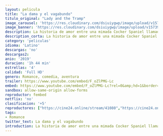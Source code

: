 ```yaml
---
layout: pelicula
title: "La dama y el vagabundo"
titulo_original: "Lady and the Tramp"
image_carousel: 'https://res.cloudinary.com/dsiuiygwp/image/upload/v1573950378/dama-vagabundo-min_uwymmy.jpg'
image_banner: 'https://res.cloudinary.com/dsiuiygwp/image/upload/v1573950380/vagabundo-min_s7lszd.jpg'
description: La historia de amor entre una mimada Cocker Spaniel llamada Reina y un cruzado callejero llamado Golfo. Reina se encuentra en la calle después de que sus dueños tengan un bebé y es salvada de la perrera por Golfo, quien trata de mostrarle que viva su vida libre y sin collar.
description_corta: La historia de amor entre una mimada Cocker Spaniel llamada Reina y un cruzado callejero llamado Golfo. Reina se encuentra en la calle después de que sus dueños tengan un
category: 'peliculas'
idioma: 'Latino'
descargas: 'no'
descargas2:
anio: '2019'
duracion: '1h 44 min'
estrellas: '4'
calidad: 'Full HD'
genero: Romance, comedia, aventura
trailer: https://www.youtube.com/embed/F_oZlPMG-Lc
embed: https://www.youtube.com/embed/F_oZlPMG-Lc?rel=0&amp;hd=1&border=0&wmode=opaque&enablejsapi=1&modestbranding=1&controls=1&showinfo=1
sandbox: allow-same-origin allow-forms
reproductor: fembed
netflix: 'no'
clasificacion: '+5'
reproductores: ["https://cine24.online/stream/41080","https://cine24.online/stream/41081","https://cine24.online/stream/41082","https://player.openplay.vip/player.php?id=Mzc0Mw","https://player.openplay.vip/player.php?id=ODk5MQ","https://player.cuevana2espanol.com/irgotoolp.php?url=eTllbW9hZHpYNURLejlaalg2T3BsYy9PMHNTV29hYWVuY3JYMEpHVm9LRm9uWlRYbTVKL3E0MXJmN0tRMEphbmFRPT0","https://www.zembed.to/public/dist/asteroid.html?id=65d4d26cc6bc12e3f89ac057d6822655&title=Lady%20and%20the%20Tramp","https://api.cuevana3.io/olpremium/gd.php?file=ek5lbm9xYWNrS0xNejZabVlkSFIyTkxQb3BPWDB0UFkwY3lvbjJIRjBPQ1QwNStUck1mVG9kVExvM0djeHA3VnFybXRscUdvMWRXNHRZbU1lYXVUeDg2cGpKVmp4cXpBejYxcGxJaXd6TUM4ckttSmg3eVUxcnFsWklXTHhycldxTStyaDV6V3Q5YXFyR1dCaThXV3pOSExucFpteXEvSXFjNnRoSWpHa3NTN3ZHT0lZNVBaeDZxdGkzK2d5cTdJM2RhdGhIaXoyOFM2cFh4L25yQzYxTHpHYklLRWlNbmYxOG1ZYjZ6SDFBPT0","https://api.cuevana3.io/rr/gd.php?h=ek5lbm9xYWNrS0xJMVp5b21KREk0dFBLbjVkaHhkRGdrOG1jbnBpUnhhS1Z0SmlwaDVxcnc3NldoWGQyejZTbnJLaWprV0NqcHN6UHRLeWVkYWJWMjV1U3FadVkyUT09","https://api.cuevana3.io/stream/index.php?file=ek5lbm9xYWNrS0xYMTZLa2xNbkdvY3ZTb3BtZng4TGp6ZFpobGFMUGtOVFYySmlocU5XTzJkRE1tcHFuajVPb2w1eGphMkhEMGVQWDA2S21ZY1hRNEpQWHAycGptNWVybDVXU2ZuUzJ3THVva2FDaVp3PT0","https://api.cuevana3.io/stream/index.php?file=ek5lbm9xYWNrS0xJMVp5b21KREk0dFBLbjVkaHhkRGdrOG1jbnBpUnhhS1Z0SmlwaDVxcnc3NldoWGQyejZTbnJLaWprV0NqcHN6UHRLeWVkYWJWMjV1U3FadVkyYURhMDlLYW5walN5ZUxZMHFadnJNZlU"]
tags:
- Romance
twitter_text: La dama y el vagabundo
introduction: La historia de amor entre una mimada Cocker Spaniel llamada Reina y un cruzado callejero llamado Golfo. Reina se encuentra en la calle después de que sus dueños tengan un
---
```














